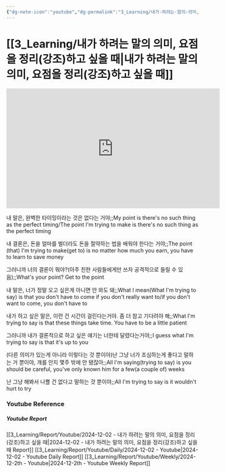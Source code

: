 ```yaml
---
{"dg-note-icon":"youtube","dg-permalink":"3_Learning/내가-하려는-말의-의미,-요점을-정리(강조)하고-싶을-때","created-date":"2024-12-02 11:43:57 pm","date":"2024-12-02","type":"youtube","tags":["youtube","english","flashcards"],"aliases":null,"youtuber":"빨모쌤","channelName":"라이브 아카데미","link":"https://www.youtube.com/watch?v=k-MzwHg8mSo","img":"https://img.youtube.com/vi/k-MzwHg8mSo/0.jpg","dg-publish":true,"permalink":"/3_Learning/내가-하려는-말의-의미,-요점을-정리(강조)하고-싶을-때/","dgPassFrontmatter":true,"noteIcon":"youtube"}
---
```


# [[3_Learning/내가 하려는 말의 의미, 요점을 정리(강조)하고 싶을 때\|내가 하려는 말의 의미, 요점을 정리(강조)하고 싶을 때]]


<div class="container-root"><span></span></div><div><div class="container-root"><iframe width="560" height="315" src="https://www.youtube.com/embed/k-MzwHg8mSo" title="YouTube video player" frameborder="0" allow="accelerometer; autoplay; clipboard-write; encrypted-media; gyroscope; picture-in-picture; web-share" allowfullscreen=""></iframe></div></div>

내 말은, 완벽한 타이밍이라는 것은 없다는 거야;;My point is there's no such thing as the perfect timing/The point I'm trying to make is there's no such thing as the perfect timing
<!--SR:!2024-12-24,10,270-->
내 결론은, 돈을 얼마를 벌더라도 돈을 절약하는 법을 배워야 한다는 거야;;The point (that) I'm trying to make(get to) is no matter how much you earn, you have to learn to save money
<!--SR:!2024-12-17,3,247-->

그러니까 너의 결론이 뭐야?(아주 친한 사람들에게만 쓰자 공격적으로 들릴 수 있음);;What's your point? Get to the point
<!--SR:!2024-12-27,12,270-->

내 말은, 너가 정말 오고 싶은게 아니면 안 와도 돼;;What I mean(What I'm trying to say) is that you don't have to come if you don't really want to/if you don't want to come, you don't have to
<!--SR:!2024-12-16,2,230-->

내가 하고 싶은 말은, 이런 건 시간이 걸린다는거야. 좀 더 참고 기다려야 해;;What I'm trying to say is that these things take time. You have to be a little patient
<!--SR:!2024-12-20,5,247-->

그러니까 내가 결론적으로 하고 싶은 얘기는 너한테 달렸다는거야;;I guess what I'm trying to say is that it's up to you
<!--SR:!2024-12-16,1,210-->

(다른 의미가 있는게 아니라 이렇다는 것 뿐이야)난 그냥 너가 조심하는게 좋다고 말하는 거 뿐이야, 걔를 안지 몇주 밖에 안 됐잖아;;All I'm saying(trying to say) is you should be careful, you've only known him for a few(a couple of) weeks
<!--SR:!2024-12-24,10,270-->

난 그냥 해봐서 나쁠 건 없다고 말하는 것 뿐이야;;All I'm trying to say is it wouldn't hurt to try
<!--SR:!2024-12-16,2,230-->






### Youtube Reference
##### Youtube Report
[[3_Learning/Report/Youtube/2024-12-02 - 내가 하려는 말의 의미, 요점을 정리(강조)하고 싶을 때\|2024-12-02 - 내가 하려는 말의 의미, 요점을 정리(강조)하고 싶을 때 Report]]
[[3_Learning/Report/Youtube/Daily/2024-12-02 - Youtube\|2024-12-02 - Youtube Daily Report]]
[[3_Learning/Report/Youtube/Weekly/2024-12-2th - Youtube\|2024-12-2th - Youtube Weekly Report]]

